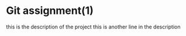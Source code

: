 # Git assignment(1)
this is the  description of the project
this is another line in the description
